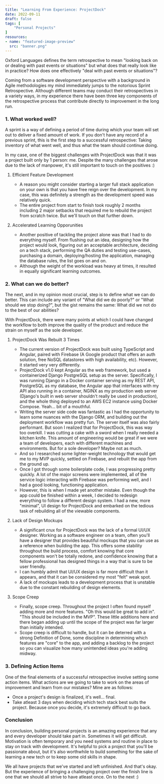 ```yaml
---
title: "Learning From Experience: ProjectDock"
date: 2022-09-11
draft: false
tags: [
    "Personal Projects"
]
resources:
- name: "featured-image-preview"
  src: "banner.png"
---
```


Oxford Languages defines the term retrospective to mean "looking back on or dealing with past events or situations" but what does that really
look like in practice? How does one effectively "deal with past events or situations"?

Coming from a software development perspective with a background in Agile methodologies my mind immediately jumps to the notorious Sprint Retrospective.
Although different teams may conduct their retrospectives in a variety ways, in my experience there have been three key components of the retrospective
process that contribute directly to improvement in the long run.

### 1. What worked well?

A sprint is a way of defining a period of time during which your team will set out to deliver a fixed amount of work. If you don't have any record of a
previous sprint, this is the first step to a successful retrospective: Taking inventory of what went well, and thus what the team should continue doing.

In my case, one of the biggest challenges with ProjectDock was that it was a project built only by 1 person: me. Despite the many challenges that arose
due to the lack of manpower, it's still important to touch on the positives :)

1. Efficient Feature Development
    - A reason you might consider starting a larger full stack application on your own is that you have free reign over the development. In my case, 
    this was definitely a strength as the development speed was relatively quick.
    - The entire project from start to finish took roughly 2 months including 2 major setbacks that required me to rebuild the project from scratch twice.
    But we'll touch on that further down.

2. Accelerated Learning Opporunities
    - Another positive of tackling the project alone was that I had to do everything myself. From flushing out an idea, designing how the
    project would look, figuring out an acceptable architecture, deciding on a tech stack, performing the 
    QA duties and testing use-cases, purchasing a domain, deploying/hosting the application, managing the database
    rules, the list goes on and on.
    - Although the weight of the workload was heavy at times, it resulted in equally significant learning outcomes.

### 2. What can we do better?

The next, and in my opinion most crucial, step is to define what we can do better. This can include any variant of "What did we do poorly?"
or "What should we stop doing?", but the gist remains the same: What did we not do to the best of our abilities?

With ProjectDock, there were many points at which I could have changed the workflow to both improve the quality of the product and reduce the 
strain on myself as the sole developer.

1. ProjectDock Was Rebuilt 3 Times
    - The current version of ProjectDock was built using TypeScript and Angular, paired with Firebase (A Google product that offers an auth
    solution, free NoSQL datastores with high availability, etc). However, it started very very differently.
    - ProjectDock v1.0 kept Angular as the web framework, but used a containerized Django PostgreSQL setup as the server. Specifically, I was
    running Django in a Docker container serving as my REST API, PostgreSQL as my database, the Angular app that interfaces with my API also
    running in a container, NGINX as my production web server (Django's built in web server shouldn't really be used in production), and the 
    whole thing deployed to an AWS EC2 instance using Docker Compose. Yeah... bit of a mouthful.
    - Writing the server side code was fantastic as I had the opportunity to learn some nuances with the Django ORM, and building out the
    deployment workflow was pretty fun. The server itself was also fairly performant. But soon I realized that for ProjectDock, 
    this was way too overkill. I was cutting a cake with a sword when I really needed a kitchen knife. This amount of engineering would be 
    great if we were a team of developers, each with different machines and environments. But for a sole developer? Maybe not as much.
    - And so I researched some lighter-weight technology that would get me to my MVP quickly, settled on Firebase, and rebuilt the app from
    the ground up.
    - Once I got through some boilerplate code, I was progressing pretty quickly. A lot of the major screens were implemented, all of the service
    logic interacting with Firebase was performing well, and I had a good looking, functioning application.
    - However, this is when I made yet another mistake. Even though the app could be finished within a week, I decided to redesign everything
    to follow a different design system. I had a new, more "minimal", UI design for ProjectDock and embarked on the tedious task of rebuilding
    all of the viewable components.

2. Lack of Design Mockups
    - A significant crux for ProjectDock was the lack of a formal UI/UX designer. Working as a software engineer on a team, often you'll
    have a designer that provides beautiful mockups that you can use as a reference when building the app. This offers some stability throughout
    the build process, comfort knowing that core components won't be totally redone, and confidence knowing that a fellow
    professional has designed things in a way that is sure to be user friendly.
    - I can humbly admit that UI/UX design is far more difficult than it appears, and that it can be considered my most "felt" weak spot.
    - A lack of mockups leads to a development process that is unstable due to the constant rebuilding of design elements.

3. Scope Creep
    - Finally, scope creep. Throughout the project I often found myself adding more and more features. "Oh this would be great to add in".
    "This should be included in the MVP". These little additions here and there began adding up until the scope of the project was far larger
    than initially intended.
    - Scope creep is difficult to handle, but it can be deterred with a strong Definition of Done, some discipline in determining which features
    are "core" to the app, and adding a backlog to the project so you can visualize how many unintended ideas you're adding midway.

### 3. Defining Action Items

One of the final elements of a successful retrospective involve setting some action items. What actions are we going to take to work on the
areas of improvement and learn from our mistakes? Mine are as follows:

- Once a project's design is finalized, it's well... final.
- Take atleast 3 days when deciding which tech stack best suits the project. Because once you decide, it's extremely difficult to go back.

### Conclusion

In conclusion, building personal projects is an amazing experience that any and every developer should take part in. Sometimes it will get difficult.
Motivation is often temporary and you need systems and routine in place to stay on track with development. It's helpful to pick a project that 
you'll be passionate about, but it's also worthwhile to build something for the sake of learning a new tech or to keep some old skills in shape.

We all have projects that we've started and left unfinished. And that's okay. But the experience of bringing a challenging project over the finish line
is one that we should all strive to have atleast once. On to the next :)